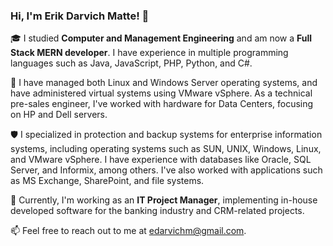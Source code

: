### Hi, I'm Erik Darvich Matte! 👋

🎓 I studied **Computer and Management Engineering** and am now a **Full Stack MERN developer**. I have experience in multiple programming languages such as Java, JavaScript, PHP, Python, and C#.

💾 I have managed both Linux and Windows Server operating systems, and have administered virtual systems using VMware vSphere. As a technical pre-sales engineer, I've worked with hardware for Data Centers, focusing on HP and Dell servers.

🛡️ I specialized in protection and backup systems for enterprise information systems, including operating systems such as SUN, UNIX, Windows, Linux, and VMware vSphere. I have experience with databases like Oracle, SQL Server, and Informix, among others. I've also worked with applications such as MS Exchange, SharePoint, and file systems.

🌟 Currently, I'm working as an **IT Project Manager**, implementing in-house developed software for the banking industry and CRM-related projects.

📫 Feel free to reach out to me at edarvichm@gmail.com.
